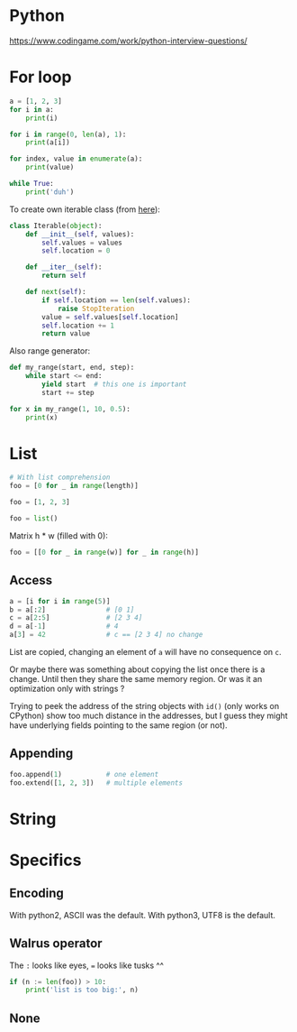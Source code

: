 # Python

https://www.codingame.com/work/python-interview-questions/

# For loop

```python
a = [1, 2, 3]
for i in a:
    print(i)

for i in range(0, len(a), 1):
    print(a[i])

for index, value in enumerate(a):
    print(value)

while True:
    print('duh')
```

To create own iterable class (from [here](https://wiki.python.org/moin/ForLoop)):
```python
class Iterable(object):
    def __init__(self, values):
        self.values = values
        self.location = 0

    def __iter__(self):
        return self

    def next(self):
        if self.location == len(self.values):
            raise StopIteration
        value = self.values[self.location]
        self.location += 1
        return value
```

Also range generator:
```python
def my_range(start, end, step):
    while start <= end:
        yield start  # this one is important
        start += step

for x in my_range(1, 10, 0.5):
    print(x)
```

# List

```python
# With list comprehension
foo = [0 for _ in range(length)]

foo = [1, 2, 3]

foo = list()
```

Matrix h * w (filled with 0):
```python
foo = [[0 for _ in range(w)] for _ in range(h)]
```

## Access

```python
a = [i for i in range(5)]
b = a[:2]               # [0 1]
c = a[2:5]              # [2 3 4]
d = a[-1]               # 4
a[3] = 42               # c == [2 3 4] no change
```
List are copied, changing an element of `a` will have no consequence on `c`.

Or maybe there was something about copying the list once there is a change. Until then they share the same memory region. Or was it an optimization only with strings ?

Trying to peek the address of the string objects with `id()` (only works on CPython) show too much distance in the addresses, but I guess they might have underlying fields pointing to the same region (or not).

## Appending

```python
foo.append(1)           # one element
foo.extend([1, 2, 3])   # multiple elements
```

# String


# Specifics

## Encoding

With python2, ASCII was the default. With python3, UTF8 is the default.

## Walrus operator

The `:` looks like eyes, `=` looks like tusks ^^
```python
if (n := len(foo)) > 10:
    print('list is too big:', n)
```

## None